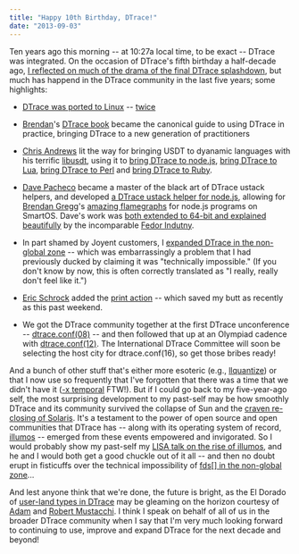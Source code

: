 ```yaml
---
title: "Happy 10th Birthday, DTrace!"
date: "2013-09-03"
---
```


Ten years ago this morning -- at 10:27a local time, to be exact -- DTrace was integrated. On the occasion of DTrace's fifth birthday a half-decade ago, [I reflected on much of the drama of the final DTrace splashdown](http://dtrace.org/blogs/bmc/2008/09/03/happy-5th-birthday-dtrace/), but much has happend in the DTrace community in the last five years; some highlights:

- [DTrace was ported to Linux](http://www.computerworld.com/s/article/9237268/Oracle_ports_DTrace_to_Oracle_Linux) -- [twice](https://github.com/dtrace4linux/linux)
    
- [Brendan](http://dtrace.org/blogs/brendan)'s [DTrace book](http://dtracebook.com/index.php/Main_Page) became the canonical guide to using DTrace in practice, bringing DTrace to a new generation of practitioners
    
- [Chris Andrews](http://chrisa.github.io/) lit the way for bringing USDT to dyanamic languages with his terrific [libusdt](https://github.com/chrisa/libusdt), using it to [bring DTrace to node.js](https://github.com/chrisa/node-dtrace-provider), [bring DTrace to Lua](https://github.com/chrisa/lua-usdt), [bring DTrace to Perl](https://github.com/chrisa/perl-dtrace/tree/master/Devel-DTrace-Provider) and [bring DTrace to Ruby](https://github.com/chrisa/ruby-dtrace).
    
- [Dave Pacheco](http://dtrace.org/blogs/dap/) became a master of the black art of DTrace ustack helpers, and developed [a DTrace ustack helper for node.js](http://dtrace.org/blogs/dap/2012/01/05/where-does-your-node-program-spend-its-time/), allowing for [Brendan Gregg](http://dtrace.org/blogs/brendan)'s [amazing flamegraphs](http://dtrace.org/blogs/brendan/2011/12/16/flame-graphs/) for node.js programs on SmartOS. Dave's work was [both extended to 64-bit and explained beautifully](http://blog.indutny.com/3.dtrace-ustack-helper) by the incomparable [Fedor Indutny](https://github.com/indutny).
    
- In part shamed by Joyent customers, I [expanded DTrace in the non-global zone](http://dtrace.org/blogs/bmc/2012/06/07/dtrace-in-the-zone/) -- which was embarrassingly a problem that I had previously ducked by claiming it was "technically impossible." (If you don't know by now, this is often correctly translated as "I really, really don't feel like it.")
    
- [Eric Schrock](http://dtrace.org/blogs/eschrock/) added the [print action](http://dtrace.org/blogs/ahl/2012/07/28/my-new-dtrace-favorite/) -- which saved my butt as recently as this past weekend.
    
- We got the DTrace community together at the first DTrace unconference -- [dtrace.conf(08)](http://dtrace.org/blogs/bmc/2008/03/16/dtrace-conf08/) -- and then followed that up at an Olympiad cadence with [dtrace.conf(12)](http://dtrace.org/blogs/ahl/2012/07/28/my-new-dtrace-favorite/). The International DTrace Committee will soon be selecting the host city for dtrace.conf(16), so get those bribes ready!
    

And a bunch of other stuff that's either more esoteric (e.g., [llquantize](http://dtrace.org/blogs/bmc/2011/02/08/llquantize/)) or that I now use so frequently that I've forgotten that there was a time that we didn't have it ([-x temporal](https://github.com/illumos/illumos-gate/commit/e5803b76927480e8f9b67b22201c484ccf4c2bcf) FTW!). But if I could go back to my five-year-ago self, the most surprising development to my past-self may be how smoothly DTrace and its community survived the collapse of Sun and the [craven re-closing of Solaris](http://dtrace.org/blogs/bmc/2010/08/19/the-liberation-of-opensolaris/). It's a testament to the power of open source and open communities that DTrace has -- along with its operating system of record, [illumos](http://en.wikipedia.org/wiki/Illumos) -- emerged from these events empowered and invigorated. So I would probably show my past-self my [LISA talk on the rise of illumos](http://smartos.org/2011/12/15/fork-yeah-the-rise-and-development-of-illumos-2/), and he and I would both get a good chuckle out of it all -- and then no doubt erupt in fisticuffs over the technical impossibility of [fds\[\] in the non-global zone](http://www.slideshare.net/bcantrill/dtrace-in-the-nonglobal-zone)...

And lest anyone think that we're done, the future is bright, as the El Dorado of [user-land types in DTrace](http://dtrace.org/blogs/bmc/2012/06/07/dtrace-in-the-zone/) may be gleaming on the horizon courtesy of [Adam](http://dtrace.org/blogs/ahl) and [Robert Mustacchi](http://dtrace.org/blogs/rm/). I think I speak on behalf of all of us in the broader DTrace community when I say that I'm very much looking forward to continuing to use, improve and expand DTrace for the next decade and beyond!
